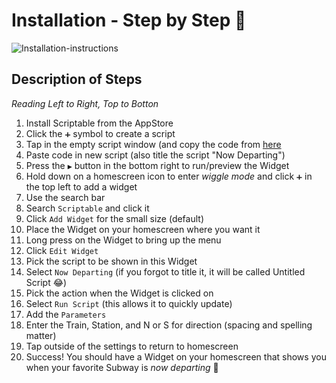 # Installation - Step by Step 🐾
![Installation-instructions](https://user-images.githubusercontent.com/772799/209758527-f7a141bc-463f-4e58-9984-f646bb44d61f.png)
## Description of Steps
*Reading Left to Right, Top to Botton*
1. Install Scriptable from the AppStore
2. Click the `➕` symbol to create a script
3. Tap in the empty script window (and copy the code from [here](https://raw.githubusercontent.com/jbobrow/MTA-Subway-Now-Departing/main/Scriptable-MTA-Subway-Widget.js)
4. Paste code in new script (also title the script "Now Departing")
5. Press the `▶️` button in the bottom right to run/preview the Widget
6. Hold down on a homescreen icon to enter _wiggle mode_ and click `➕` in the top left to add a widget
7. Use the search bar
8. Search `Scriptable` and click it
9. Click `Add Widget` for the small size (default)
10. Place the Widget on your homescreen where you want it
11. Long press on the Widget to bring up the menu
12. Click `Edit Widget`
13. Pick the script to be shown in this Widget
14. Select `Now Departing` (if you forgot to title it, it will be called Untitled Script 😂)
15. Pick the action when the Widget is clicked on
16. Select `Run Script` (this allows it to quickly update)
17. Add the `Parameters`
18. Enter the Train, Station, and N or S for direction (spacing and spelling matter)
19. Tap outside of the settings to return to homescreen
20. Success! You should have a Widget on your homescreen that shows you when your favorite Subway is *now departing* 🙌
